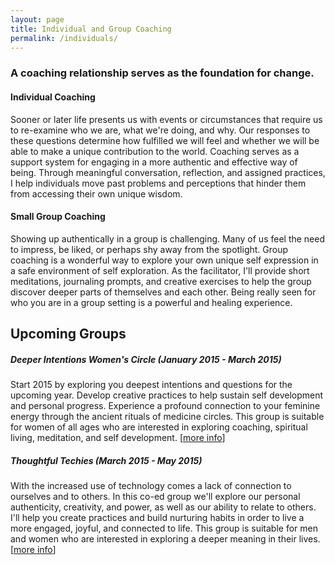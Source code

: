 ```yaml
---
layout: page
title: Individual and Group Coaching
permalink: /individuals/
---
```


### A coaching relationship serves as the foundation for change.

#### Individual Coaching

Sooner or later life presents us with events or circumstances that require us to re-examine who we are, what we're doing, and why. Our responses to these questions determine how fulfilled we will feel and whether we will be able to make a unique contribution to the world. Coaching serves as a support system for engaging in a more authentic and effective way of being. Through meaningful conversation, reflection, and assigned practices, I help individuals move past problems and perceptions that hinder them from accessing their own unique wisdom.

#### Small Group Coaching

Showing up authentically in a group is challenging. Many of us feel the need to impress, be liked, or perhaps shy away from the spotlight. Group coaching is a wonderful way to explore your own unique self expression in a safe environment of self exploration. As the facilitator, I'll provide short meditations, journaling prompts, and creative exercises to help the group discover deeper parts of themselves and each other. Being really seen for who you are in a group setting is a powerful and healing experience. 

<div class="blue-border" markdown="1">

## Upcoming Groups

##### Deeper Intentions Women's Circle (January 2015 - March 2015)

Start 2015 by exploring you deepest intentions and questions for the upcoming year. Develop creative practices to help sustain self development and personal progress. Experience a profound connection to your feminine energy through the ancient rituals of medicine circles. This group is suitable for women of all ages who are interested in exploring coaching, spiritual living, meditation, and self development. [[more info](/contact)]

##### Thoughtful Techies (March 2015 - May 2015)

With the increased use of technology comes a lack of connection to ourselves and to others. In this co-ed group we'll explore our personal authenticity, creativity, and power, as well as our ability to relate to others. I'll help you create practices and build nurturing habits in order to live a more engaged, joyful, and connected to life. This group is suitable for men and women who are interested in exploring a deeper meaning in their lives. [[more info](/contact)]

</div>